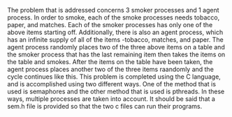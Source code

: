 The problem that is addressed concerns 3 smoker processes and 1 agent process. In order to smoke, each of the smoke processes needs tobacco, paper, and matches. Each of the smoker processes has only one of the above items starting off. Additionally, there is also an agent process, which has an infinite supply of all of the items -tobacco, matches, and paper. The agent process randomly places two of the three above items on a table and the smoker process that has the last remaining item then takes the items on the table and smokes. After the items on the table have been taken, the agent process places another two of the three items raandomly and the cycle continues like this. 
This problem is completed using the C language, and is accomplished using two different ways. One of the method that is used is semaphores and the other method that is used is pthreads. In these ways, multiple processes are taken into account. It should be said that a sem.h file is provided so that the two c files can run their programs.